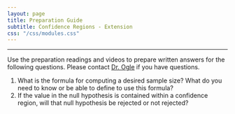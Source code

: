 ```yaml
---
layout: page
title: Preparation Guide
subtitle: Confidence Regions - Extension
css: "/css/modules.css"
---
```


----

<div class="alert alert-warning">
Use the preparation readings and videos to prepare written answers for the following questions. Please contact <a href="mailto:dogle@northland.edu">Dr. Ogle</a> if you have questions.
</div>

1. What is the formula for computing a desired sample size? What do you need to know or be able to define to use this formula?
1. If the value in the null hypothesis is contained within a confidence region, will that null hypothesis be rejected or not rejected?
